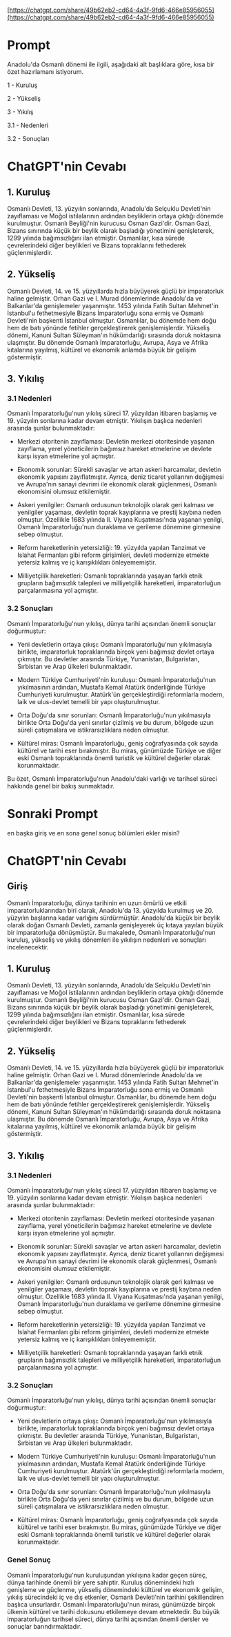 [https://chatgpt.com/share/49b62eb2-cd64-4a3f-9fd6-466e85956055](https://chatgpt.com/share/49b62eb2-cd64-4a3f-9fd6-466e85956055)

# Prompt
Anadolu'da Osmanlı dönemi ile ilgili, aşağıdaki alt başlıklara göre, kısa bir özet hazırlamanı istiyorum.
 
1 - Kuruluş 

2 - Yükseliş

3 - Yıkılış 

3.1 - Nedenleri

3.2 - Sonuçları

# ChatGPT'nin Cevabı

## 1. Kuruluş
Osmanlı Devleti, 13. yüzyılın sonlarında, Anadolu'da Selçuklu Devleti'nin zayıflaması ve Moğol istilalarının ardından beyliklerin ortaya çıktığı dönemde kurulmuştur. Osmanlı Beyliği'nin kurucusu Osman Gazi'dir. Osman Gazi, Bizans sınırında küçük bir beylik olarak başladığı yönetimini genişleterek, 1299 yılında bağımsızlığını ilan etmiştir. Osmanlılar, kısa sürede çevrelerindeki diğer beylikleri ve Bizans topraklarını fethederek güçlenmişlerdir.

## 2. Yükseliş
Osmanlı Devleti, 14. ve 15. yüzyıllarda hızla büyüyerek güçlü bir imparatorluk haline gelmiştir. Orhan Gazi ve I. Murad dönemlerinde Anadolu'da ve Balkanlar'da genişlemeler yaşanmıştır. 1453 yılında Fatih Sultan Mehmet'in İstanbul'u fethetmesiyle Bizans İmparatorluğu sona ermiş ve Osmanlı Devleti'nin başkenti İstanbul olmuştur. Osmanlılar, bu dönemde hem doğu hem de batı yönünde fetihler gerçekleştirerek genişlemişlerdir. Yükseliş dönemi, Kanuni Sultan Süleyman'ın hükümdarlığı sırasında doruk noktasına ulaşmıştır. Bu dönemde Osmanlı İmparatorluğu, Avrupa, Asya ve Afrika kıtalarına yayılmış, kültürel ve ekonomik anlamda büyük bir gelişim göstermiştir.

## 3. Yıkılış
### 3.1 Nedenleri
Osmanlı İmparatorluğu'nun yıkılış süreci 17. yüzyıldan itibaren başlamış ve 19. yüzyılın sonlarına kadar devam etmiştir. Yıkılışın başlıca nedenleri arasında şunlar bulunmaktadır:

* Merkezi otoritenin zayıflaması: Devletin merkezi otoritesinde yaşanan zayıflama, yerel yöneticilerin bağımsız hareket etmelerine ve devlete karşı isyan etmelerine yol açmıştır.

* Ekonomik sorunlar: Sürekli savaşlar ve artan askeri harcamalar, devletin ekonomik yapısını zayıflatmıştır. Ayrıca, deniz ticaret yollarının değişmesi ve Avrupa'nın sanayi devrimi ile ekonomik olarak güçlenmesi, Osmanlı ekonomisini olumsuz etkilemiştir.

* Askeri yenilgiler: Osmanlı ordusunun teknolojik olarak geri kalması ve yenilgiler yaşaması, devletin toprak kayıplarına ve prestij kaybına neden olmuştur. Özellikle 1683 yılında II. Viyana Kuşatması'nda yaşanan yenilgi, Osmanlı İmparatorluğu'nun duraklama ve gerileme dönemine girmesine sebep olmuştur.

* Reform hareketlerinin yetersizliği: 19. yüzyılda yapılan Tanzimat ve Islahat Fermanları gibi reform girişimleri, devleti modernize etmekte yetersiz kalmış ve iç karışıklıkları önleyememiştir.

* Milliyetçilik hareketleri: Osmanlı topraklarında yaşayan farklı etnik grupların bağımsızlık talepleri ve milliyetçilik hareketleri, imparatorluğun parçalanmasına yol açmıştır.

### 3.2 Sonuçları
Osmanlı İmparatorluğu'nun yıkılışı, dünya tarihi açısından önemli sonuçlar doğurmuştur:

* Yeni devletlerin ortaya çıkışı: Osmanlı İmparatorluğu'nun yıkılmasıyla birlikte, imparatorluk topraklarında birçok yeni bağımsız devlet ortaya çıkmıştır. Bu devletler arasında Türkiye, Yunanistan, Bulgaristan, Sırbistan ve Arap ülkeleri bulunmaktadır.

* Modern Türkiye Cumhuriyeti'nin kuruluşu: Osmanlı İmparatorluğu'nun yıkılmasının ardından, Mustafa Kemal Atatürk önderliğinde Türkiye Cumhuriyeti kurulmuştur. Atatürk'ün gerçekleştirdiği reformlarla modern, laik ve ulus-devlet temelli bir yapı oluşturulmuştur.

* Orta Doğu'da sınır sorunları: Osmanlı İmparatorluğu'nun yıkılmasıyla birlikte Orta Doğu'da yeni sınırlar çizilmiş ve bu durum, bölgede uzun süreli çatışmalara ve istikrarsızlıklara neden olmuştur.

* Kültürel miras: Osmanlı İmparatorluğu, geniş coğrafyasında çok sayıda kültürel ve tarihi eser bırakmıştır. Bu miras, günümüzde Türkiye ve diğer eski Osmanlı topraklarında önemli turistik ve kültürel değerler olarak korunmaktadır.

Bu özet, Osmanlı İmparatorluğu'nun Anadolu'daki varlığı ve tarihsel süreci hakkında genel bir bakış sunmaktadır.

# Sonraki Prompt
en başka giriş ve en sona genel sonuç bölümleri ekler misin?

# ChatGPT'nin Cevabı

## Giriş
Osmanlı İmparatorluğu, dünya tarihinin en uzun ömürlü ve etkili imparatorluklarından biri olarak, Anadolu'da 13. yüzyılda kurulmuş ve 20. yüzyılın başlarına kadar varlığını sürdürmüştür. Anadolu'da küçük bir beylik olarak doğan Osmanlı Devleti, zamanla genişleyerek üç kıtaya yayılan büyük bir imparatorluğa dönüşmüştür. Bu makalede, Osmanlı İmparatorluğu'nun kuruluş, yükseliş ve yıkılış dönemleri ile yıkılışın nedenleri ve sonuçları incelenecektir.

## 1. Kuruluş
Osmanlı Devleti, 13. yüzyılın sonlarında, Anadolu'da Selçuklu Devleti'nin zayıflaması ve Moğol istilalarının ardından beyliklerin ortaya çıktığı dönemde kurulmuştur. Osmanlı Beyliği'nin kurucusu Osman Gazi'dir. Osman Gazi, Bizans sınırında küçük bir beylik olarak başladığı yönetimini genişleterek, 1299 yılında bağımsızlığını ilan etmiştir. Osmanlılar, kısa sürede çevrelerindeki diğer beylikleri ve Bizans topraklarını fethederek güçlenmişlerdir.

## 2. Yükseliş
Osmanlı Devleti, 14. ve 15. yüzyıllarda hızla büyüyerek güçlü bir imparatorluk haline gelmiştir. Orhan Gazi ve I. Murad dönemlerinde Anadolu'da ve Balkanlar'da genişlemeler yaşanmıştır. 1453 yılında Fatih Sultan Mehmet'in İstanbul'u fethetmesiyle Bizans İmparatorluğu sona ermiş ve Osmanlı Devleti'nin başkenti İstanbul olmuştur. Osmanlılar, bu dönemde hem doğu hem de batı yönünde fetihler gerçekleştirerek genişlemişlerdir. Yükseliş dönemi, Kanuni Sultan Süleyman'ın hükümdarlığı sırasında doruk noktasına ulaşmıştır. Bu dönemde Osmanlı İmparatorluğu, Avrupa, Asya ve Afrika kıtalarına yayılmış, kültürel ve ekonomik anlamda büyük bir gelişim göstermiştir.

## 3. Yıkılış
### 3.1 Nedenleri
Osmanlı İmparatorluğu'nun yıkılış süreci 17. yüzyıldan itibaren başlamış ve 19. yüzyılın sonlarına kadar devam etmiştir. Yıkılışın başlıca nedenleri arasında şunlar bulunmaktadır:

* Merkezi otoritenin zayıflaması: Devletin merkezi otoritesinde yaşanan zayıflama, yerel yöneticilerin bağımsız hareket etmelerine ve devlete karşı isyan etmelerine yol açmıştır.

* Ekonomik sorunlar: Sürekli savaşlar ve artan askeri harcamalar, devletin ekonomik yapısını zayıflatmıştır. Ayrıca, deniz ticaret yollarının değişmesi ve Avrupa'nın sanayi devrimi ile ekonomik olarak güçlenmesi, Osmanlı ekonomisini olumsuz etkilemiştir.

* Askeri yenilgiler: Osmanlı ordusunun teknolojik olarak geri kalması ve yenilgiler yaşaması, devletin toprak kayıplarına ve prestij kaybına neden olmuştur. Özellikle 1683 yılında II. Viyana Kuşatması'nda yaşanan yenilgi, Osmanlı İmparatorluğu'nun duraklama ve gerileme dönemine girmesine sebep olmuştur.

* Reform hareketlerinin yetersizliği: 19. yüzyılda yapılan Tanzimat ve Islahat Fermanları gibi reform girişimleri, devleti modernize etmekte yetersiz kalmış ve iç karışıklıkları önleyememiştir.

* Milliyetçilik hareketleri: Osmanlı topraklarında yaşayan farklı etnik grupların bağımsızlık talepleri ve milliyetçilik hareketleri, imparatorluğun parçalanmasına yol açmıştır.

### 3.2 Sonuçları
Osmanlı İmparatorluğu'nun yıkılışı, dünya tarihi açısından önemli sonuçlar doğurmuştur:

* Yeni devletlerin ortaya çıkışı: Osmanlı İmparatorluğu'nun yıkılmasıyla birlikte, imparatorluk topraklarında birçok yeni bağımsız devlet ortaya çıkmıştır. Bu devletler arasında Türkiye, Yunanistan, Bulgaristan, Sırbistan ve Arap ülkeleri bulunmaktadır.

* Modern Türkiye Cumhuriyeti'nin kuruluşu: Osmanlı İmparatorluğu'nun yıkılmasının ardından, Mustafa Kemal Atatürk önderliğinde Türkiye Cumhuriyeti kurulmuştur. Atatürk'ün gerçekleştirdiği reformlarla modern, laik ve ulus-devlet temelli bir yapı oluşturulmuştur.

* Orta Doğu'da sınır sorunları: Osmanlı İmparatorluğu'nun yıkılmasıyla birlikte Orta Doğu'da yeni sınırlar çizilmiş ve bu durum, bölgede uzun süreli çatışmalara ve istikrarsızlıklara neden olmuştur.

* Kültürel miras: Osmanlı İmparatorluğu, geniş coğrafyasında çok sayıda kültürel ve tarihi eser bırakmıştır. Bu miras, günümüzde Türkiye ve diğer eski Osmanlı topraklarında önemli turistik ve kültürel değerler olarak korunmaktadır.

### Genel Sonuç
Osmanlı İmparatorluğu'nun kuruluşundan yıkılışına kadar geçen süreç, dünya tarihinde önemli bir yere sahiptir. Kuruluş dönemindeki hızlı genişleme ve güçlenme, yükseliş dönemindeki kültürel ve ekonomik gelişim, yıkılış sürecindeki iç ve dış etkenler, Osmanlı Devleti'nin tarihini şekillendiren başlıca unsurlardır. Osmanlı İmparatorluğu'nun mirası, günümüzde birçok ülkenin kültürel ve tarihi dokusunu etkilemeye devam etmektedir. Bu büyük imparatorluğun tarihsel süreci, dünya tarihi açısından önemli dersler ve sonuçlar barındırmaktadır.